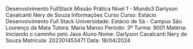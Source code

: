 Desenvolvimento FullStack
Missão Prática Nível 1 - Mundo3
Darlyson Cavalcanti Nery de Souza
Informações
Curso
Curso: Estácio Desenvolvimento Full Stack
Universidade: Estácio de Sá - Campus São Lourenço da Mata
Tutora: Maria Manso
Período: 3º
Turma: 9001
Matéria: Iniciando o caminho pelo Java
Aluno
Nome: Darlyson Cavalcanti Nery de Souza
Matrícula: 202301453471
Data: 18/04/2024
